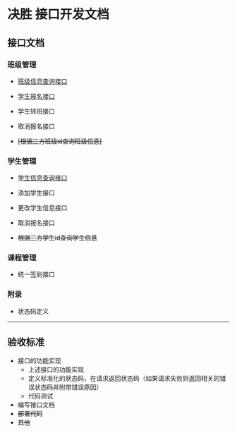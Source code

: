 # 决胜 接口开发文档

## 接口文档

### 班级管理

- [班级信息查询接口](班级信息查询接口.md)

- [学生报名接口](学生报名接口.md)

- 学生转班接口

- 取消报名接口
<!-- - [学生转班接口](查询班级列表.md)

- [取消报名接口](查询班级列表.md) -->

- ~~[根据三方班级id查询班级信息]~~

### 学生管理

- [学生信息查询接口](学生信息查询接口.md)

- 添加学生接口

- 更改学生信息接口

- 取消报名接口

- ~~根据三方学生id查询学生信息~~
<!-- - [学生资料查询接口（包括已报名信息）](查询班级列表.md)

- [添加学生接口](查询班级列表.md)

- [更改学生信息接口](查询班级列表.md)

- [取消报名接口](查询班级列表.md)

- ~~[根据三方学生id查询学生信息](查询班级列表.md)~~ -->

### 课程管理

- 统一签到接口
<!-- - [统一签到接口](查询班级列表.md) -->

### 附录
- 状态码定义

-----
## 验收标准

- 接口的功能实现
    - 上述接口的功能实现
    - 定义标准化的状态码，在请求返回状态码（如果请求失败则返回相关的错误状态码并附带错误原因）
    - 代码测试
- 编写接口文档
- ~~部署代码~~
- ~~其他~~
